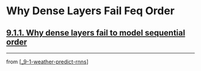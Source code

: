 # Why Dense Layers Fail Feq Order

## [**9.1.1.** Why dense layers fail to model sequential order](https://livebook.manning.com/book/deep-learning-with-javascript/chapter-9/16)

---
from [[_9-1-weather-predict-rnns]]

[//begin]: # "Autogenerated link references for markdown compatibility"
[_9-1-weather-predict-rnns]: _9-1-weather-predict-rnns.md "Weather: Intro RNNs"
[//end]: # "Autogenerated link references"
